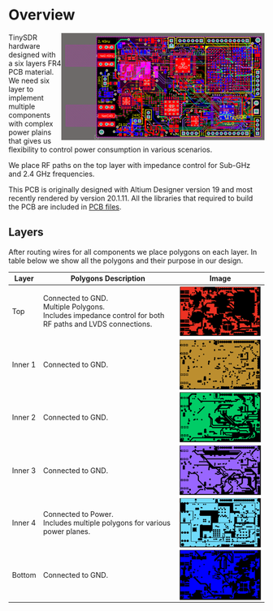 # Overview
<img src="./images/tinysdr_all.png" alt="TinySDR PCB All Layers" width="400" align="right"/>

TinySDR hardware designed with a six layers FR4 PCB material. We need six layer to implement multiple components with complex power plains that gives us flexibility to control power consumption in various scenarios.

We place RF paths on the top layer with impedance control for Sub-GHz and 2.4 GHz frequencies.

This PCB is originally designed with Altium Designer version 19 and most recently rendered by version 20.1.11. All the libraries that required to build the PCB are included in [PCB files](./pcb-tinysdr.zip).

## Layers
After routing wires for all components we place polygons on each layer. In table below we show all the polygons and their purpose in our design.

| Layer       | Polygons Description |Image  |
| ----------- | ------------------- |-------|
| Top | Connected to GND.<br /> Multiple Polygons.<br /> Includes impedance control for both RF paths and LVDS connections. | <img src="./images/tinysdr_top.png" alt="Top Layer Polygon" width="300" align="center"/>|
| Inner 1 | Connected to GND. | <img src="./images/tinysdr_mid1.png" alt="Inner Layer 1 Polygon" width="300" align="center"/>|
| Inner 2 | Connected to GND. | <img src="./images/tinysdr_mid2.png" alt="Inner Layer 2 Polygon" width="300" align="center"/>|
| Inner 3 | Connected to GND. | <img src="./images/tinysdr_mid3.png" alt="Inner Layer 3 Polygon" width="300" align="center"/>|
| Inner 4 | Connected to Power.<br /> Includes multiple polygons for various power planes. | <img src="./images/tinysdr_mid4.png" alt="Inner Layer 4 Polygons" width="300" align="center"/>|
| Bottom | Connected to GND. | <img src="./images/tinysdr_bottom.png" alt="Bottom Layer Polygon" width="300" align="center"/>|
